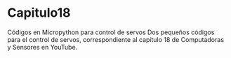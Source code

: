 # Capitulo18
Códigos en Micropython para control de servos
Dos pequeños códigos para el control de servos, correspondiente al capítulo 18 de Computadoras y Sensores en YouTube.
